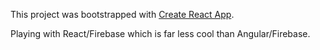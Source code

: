 This project was bootstrapped with [Create React App](https://github.com/facebook/create-react-app).

Playing with React/Firebase which is far less cool than Angular/Firebase.
